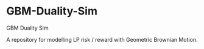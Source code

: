 # GBM-Duality-Sim
GBM Duality Sim

A repository for modelling LP risk / reward with Geometric Brownian Motion. 
